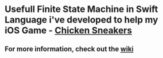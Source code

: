 # Usefull Finite State Machine in Swift Language i've developed to help my iOS Game - [Chicken Sneakers](https://itunes.apple.com/br/app/chicken-sneakers/id1322624270?mt=8)

## For more information, check out the [wiki](https://github.com/krevi27/FiniteStateMachine/wiki)
